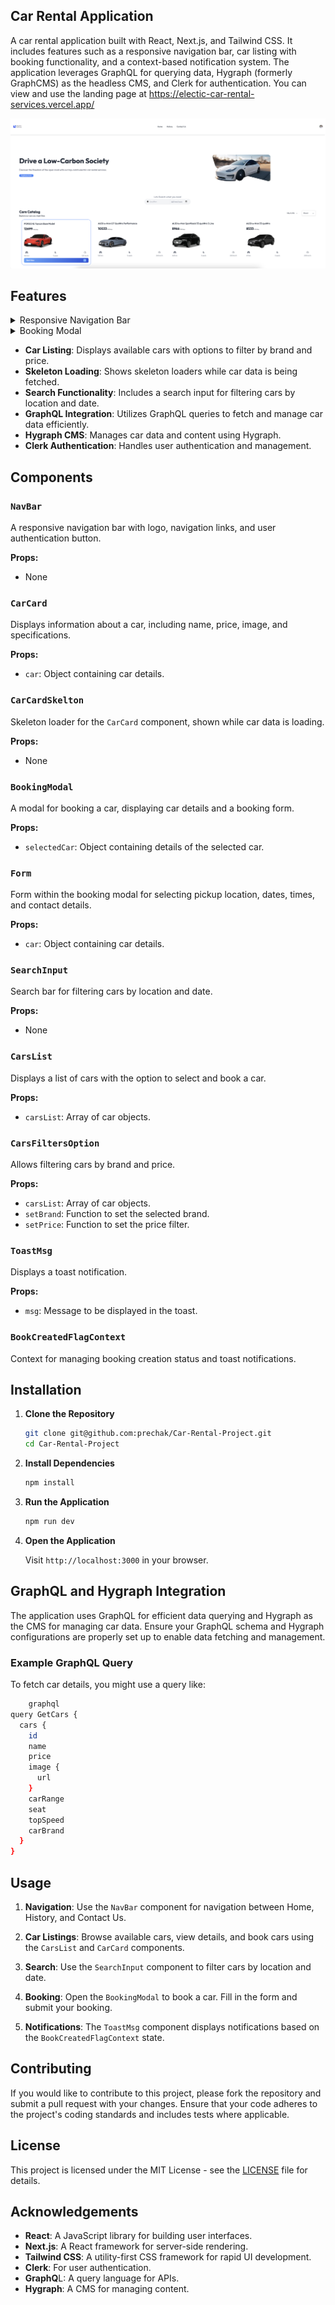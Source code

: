 ## Car Rental Application

A car rental application built with React, Next.js, and Tailwind CSS. It includes features such as a responsive navigation bar, car listing with booking functionality, and a context-based notification system. The application leverages GraphQL for querying data, Hygraph (formerly GraphCMS) as the headless CMS, and Clerk for authentication.
You can view and use the landing page at https://electic-car-rental-services.vercel.app/



![](public/Homepage_Screenshot.png)


## Features
<details>
<summary>Responsive Navigation Bar</summary>

![Screenshot](public/Homepage_Responsive_Screenshot.png)

</details>

<details>
<summary>Booking Modal</summary>

- **Booking Modal**: Allows users to book a selected car.
![](public/Modal_Preview_Screenshot.png)

</details>


- **Car Listing**: Displays available cars with options to filter by brand and price.
- **Skeleton Loading**: Shows skeleton loaders while car data is being fetched.
- **Search Functionality**: Includes a search input for filtering cars by location and date.
- **GraphQL Integration**: Utilizes GraphQL queries to fetch and manage car data efficiently.
- **Hygraph CMS**: Manages car data and content using Hygraph.
- **Clerk Authentication**: Handles user authentication and management.


## Components

### `NavBar`

A responsive navigation bar with logo, navigation links, and user authentication button.

**Props:**
- None

### `CarCard`

Displays information about a car, including name, price, image, and specifications.

**Props:**
- `car`: Object containing car details.

### `CarCardSkelton`

Skeleton loader for the `CarCard` component, shown while car data is loading.

**Props:**
- None

### `BookingModal`

A modal for booking a car, displaying car details and a booking form.

**Props:**
- `selectedCar`: Object containing details of the selected car.

### `Form`

Form within the booking modal for selecting pickup location, dates, times, and contact details.

**Props:**
- `car`: Object containing car details.

### `SearchInput`

Search bar for filtering cars by location and date.

**Props:**
- None

### `CarsList`

Displays a list of cars with the option to select and book a car.

**Props:**
- `carsList`: Array of car objects.

### `CarsFiltersOption`

Allows filtering cars by brand and price.

**Props:**
- `carsList`: Array of car objects.
- `setBrand`: Function to set the selected brand.
- `setPrice`: Function to set the price filter.

### `ToastMsg`

Displays a toast notification.

**Props:**
- `msg`: Message to be displayed in the toast.

### `BookCreatedFlagContext`

Context for managing booking creation status and toast notifications.

## Installation

1. **Clone the Repository**

    ```bash
    git clone git@github.com:prechak/Car-Rental-Project.git
    cd Car-Rental-Project
    ```

2. **Install Dependencies**

    ```bash
    npm install
    ```

3. **Run the Application**

    ```bash
    npm run dev
    ```

4. **Open the Application**

    Visit `http://localhost:3000` in your browser.

## GraphQL and Hygraph Integration

The application uses GraphQL for efficient data querying and Hygraph as the CMS for managing car data. Ensure your GraphQL schema and Hygraph configurations are properly set up to enable data fetching and management.

### Example GraphQL Query

To fetch car details, you might use a query like:

```bash
    graphql
query GetCars {
  cars {
    id
    name
    price
    image {
      url
    }
    carRange
    seat
    topSpeed
    carBrand
  }
}
```

## Usage

1. **Navigation**: Use the `NavBar` component for navigation between Home, History, and Contact Us.

2. **Car Listings**: Browse available cars, view details, and book cars using the `CarsList` and `CarCard` components.

3. **Search**: Use the `SearchInput` component to filter cars by location and date.

4. **Booking**: Open the `BookingModal` to book a car. Fill in the form and submit your booking.

5. **Notifications**: The `ToastMsg` component displays notifications based on the `BookCreatedFlagContext` state.

## Contributing

If you would like to contribute to this project, please fork the repository and submit a pull request with your changes. Ensure that your code adheres to the project's coding standards and includes tests where applicable.

## License

This project is licensed under the MIT License - see the [LICENSE](LICENSE) file for details.

## Acknowledgements

- **React**: A JavaScript library for building user interfaces.
- **Next.js**: A React framework for server-side rendering.
- **Tailwind CSS**: A utility-first CSS framework for rapid UI development.
- **Clerk**: For user authentication.
- **GraphQ**L: A query language for APIs.
- **Hygraph**: A CMS for managing content.

